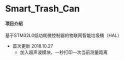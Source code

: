 # Smart_Trash_Can
#### 项目介绍
基于STM32L0低功耗微控制器的物联网智能垃圾桶（HAL）

* 首次更新 2018.10.27
    * 加入超声波模块，一秒打印一次当前测量距离
